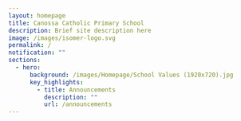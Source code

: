 ```yaml
---
layout: homepage
title: Canossa Catholic Primary School
description: Brief site description here
image: /images/isomer-logo.svg
permalink: /
notification: ""
sections:
  - hero:
      background: /images/Homepage/School Values (1920x720).jpg
      key_highlights:
        - title: Announcements
          description: ""
          url: /announcements
---
```

